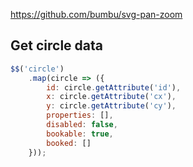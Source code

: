 https://github.com/bumbu/svg-pan-zoom


## Get circle data
```js
$$('circle')
	.map(circle => ({ 
		id: circle.getAttribute('id'), 
		x: circle.getAttribute('cx'), 
		y: circle.getAttribute('cy'),
		properties: [],
		disabled: false,
		bookable: true,
		booked: []
	}));
```
